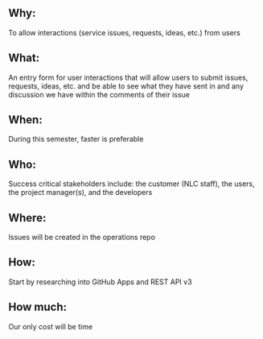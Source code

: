 ## Why:
To allow interactions (service issues, requests, ideas, etc.) from users

## What: 
An entry form for user interactions that will allow users to submit issues, requests, ideas, etc. and be able to see what they have sent in and any discussion we have within the comments of their issue

## When: 
During this semester, faster is preferable

## Who: 
Success critical stakeholders include: the customer (NLC staff), the users, the project manager(s), and the developers

## Where: 
Issues will be created in the operations repo

## How:
Start by researching into GitHub Apps and REST API v3

## How much:
Our only cost will be time

